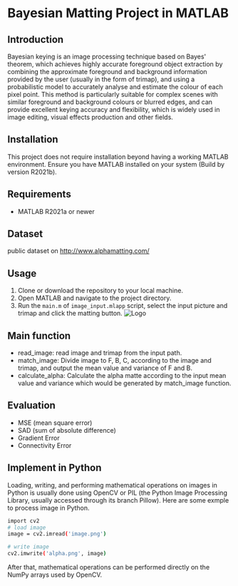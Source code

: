 # Bayesian Matting Project in MATLAB

## Introduction

Bayesian keying is an image processing technique based on Bayes' theorem, which achieves highly accurate foreground object extraction by combining the approximate foreground and background information provided by the user (usually in the form of trimap), and using a probabilistic model to accurately analyse and estimate the colour of each pixel point. This method is particularly suitable for complex scenes with similar foreground and background colours or blurred edges, and can provide excellent keying accuracy and flexibility, which is widely used in image editing, visual effects production and other fields.


## Installation

This project does not require installation beyond having a working MATLAB environment. Ensure you have MATLAB installed on your system (Build by version R2021b).

## Requirements

- MATLAB R2021a or newer

## Dataset

public dataset on http://www.alphamatting.com/

## Usage

1. Clone or download the repository to your local machine.
2. Open MATLAB and navigate to the project directory.
3. Run the `main.m` of `image_input.mlapp` script, select the input picture and trimap and click the matting button.
![Logo](./gui.png)

## Main function
- read_image: read image and trimap from the input path. 
- match_image: Divide image to F, B, C, according to the image and trimap, and output the mean value and variance of F and B. 
- calculate_alpha: Calculate the alpha matte according to the input mean value and variance which would be generated by match_image function. 

## Evaluation
- MSE (mean square error) 
- SAD (sum of absolute difference) 
- Gradient Error 
- Connectivity Error 

## Implement in Python
Loading, writing, and performing mathematical operations on images in Python is usually done using OpenCV or PIL (the Python Image Processing Library, usually accessed through its branch Pillow).
Here are some exmple to process image in Python.
```bash
import cv2
# load image
image = cv2.imread('image.png')

# write image
cv2.imwrite('alpha.png', image)
```
After that, mathematical operations can be performed directly on the NumPy arrays used by OpenCV.




```matlab

